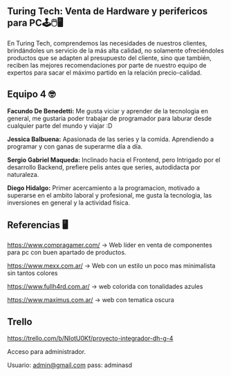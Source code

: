 ##  Turing Tech: Venta de Hardware y perifericos para PC🕹️🖱️🖥️ 

En Turing Tech, comprendemos las necesidades de nuestros clientes, brindándoles un servicio de la más alta calidad, no solamente ofreciéndoles productos que se adapten al presupuesto del cliente, sino que también, reciben las mejores recomendaciones por parte de nuestro equipo de expertos para sacar el máximo partido en la relación precio-calidad. 

## Equipo 4 🤓

**Facundo De Benedetti:** Me gusta viciar y aprender de la tecnologia en general, me gustaria poder trabajar de programador para laburar desde cualquier parte del mundo y viajar :D

**Jessica Balbuena:** Apasionada de las series y la comida. Aprendiendo a programar y con ganas de superarme día a día. 

**Sergio Gabriel Maqueda:** Inclinado hacia el Frontend, pero Intrigado por el desarrollo Backend, prefiere pelis antes que series, autodidacta por naturaleza.

**Diego Hidalgo:**  Primer acercamiento a la programacion, motivado a superarse en el ambito laboral y profesional,
me gusta la tecnologia, las inversiones en general  y la actividad fisica.
  

##  Referencias 🖥️

https://www.compragamer.com/  -> Web líder en venta de componentes para pc con buen apartado de productos.

https://www.mexx.com.ar/      -> Web con un estilo un poco mas minimalista sin tantos colores

https://www.fullh4rd.com.ar/  -> web colorida con tonalidades azules

https://www.maximus.com.ar/   -> web con tematica oscura 


## Trello

https://trello.com/b/NIotU0Kf/proyecto-integrador-dh-g-4



Acceso para administrador.


Usuario: admin@gmail.com
pass:    adminasd

